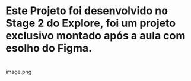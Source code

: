 # <h1>Este Projeto foi desenvolvido no Stage 2 do Explore, foi um projeto exclusivo montado após a aula com esolho do Figma.<h1>
 
image.png